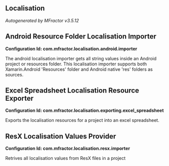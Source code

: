 ## Localisation
*Autogenerated by MFractor v3.5.12*
## Android Resource Folder Localisation Importer

**Configuration Id: com.mfractor.localisation.android.importer**

The android localisation importer gets all string values inside an Android project or resources folder. This localisation importer supports both Xamarin.Android 'Resources' folder and Android native 'res' folders as sources.


## Excel Spreadsheet Localisation Resource Exporter

**Configuration Id: com.mfractor.localisation.exporting.excel_spreadsheet**

Exports the localisation resources for a project into an excel spreadsheet.


## ResX Localisation Values Provider

**Configuration Id: com.mfractor.localisation.resx.importer**

Retrives all localisation values from ResX files in a project


